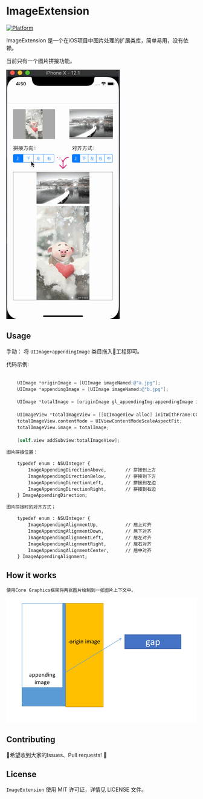 # ImageExtension

 [![Platform](http://img.shields.io/badge/platform-ios-blue.svg?style=flat
)](https://developer.apple.com/iphone/index.action)

ImageExtension 是一个在iOS项目中图片处理的扩展类库，简单易用，没有依赖。

当前只有一个图片拼接功能。

![ImageAppending](https://github.com/ghostlordstar/PicRepo/blob/master/DemoShowImg/ImageExtension/imageAppending_Demo_show_gif_001.gif?raw=true)

## Usage
手动：
    将 `UIImage+appendingImage` 类目拖入工程即可。

代码示例:

```objective-c
    
    UIImage *originImage = [UIImage imageNamed:@"a.jpg"];
    UIImage *appendingImage = [UIImage imageNamed:@"b.jpg"];
    
    UIImage *totalImage = [originImage gl_appendingImg:appendingImage imageGap:10.0f appendingDirection:ImageAppendingDirectionAbove appendingAlignment:ImageAppendingAlignmentCenter];
    
    UIImageView *totalImageView = [[UIImageView alloc] initWithFrame:CGRectMake(20, 100, 200, 200)];
    totalImageView.contentMode = UIViewContentModeScaleAspectFit;
    totalImageView.image = totalImage;
    
    [self.view addSubview:totalImageView];

```

`图片拼接位置：`
```
    typedef enum : NSUInteger {
        ImageAppendingDirectionAbove,       // 拼接到上方
        ImageAppendingDirectionBelow,       // 拼接到下方
        ImageAppendingDirectionLeft,        // 拼接到左边
        ImageAppendingDirectionRight,       // 拼接到右边
    } ImageAppendingDirection;
```

`图片拼接时的对齐方式；`
```
    typedef enum : NSUInteger {
        ImageAppendingAlignmentUp,          // 居上对齐
        ImageAppendingAlignmentDown,        // 居下对齐
        ImageAppendingAlignmentLeft,        // 居左对齐
        ImageAppendingAlignmentRight,       // 居右对齐
        ImageAppendingAlignmentCenter,      // 居中对齐
    } ImageAppendingAlignment;
```
## How it works
    使用Core Graphics框架将两张图片绘制到一张图片上下文中。

![ImageAppendingWork](https://github.com/ghostlordstar/PicRepo/blob/master/DemoShowImg/ImageExtension/appendimage_Demo_show_img_001.png?raw=true)


## Contributing
希望收到大家的Issues、Pull requests! 📩

## License
`ImageExtension` 使用 MIT 许可证，详情见 LICENSE 文件。
